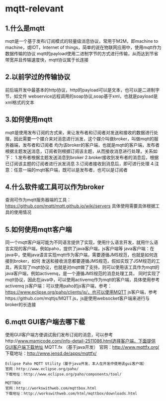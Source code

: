 # mqtt-relevant
## 1.什么是mqtt
mqtt是一个基于发布/订阅模式的轻量级消息协议，常用于M2M，即machine to machine，或IOT，Internet of things，简单的说在物联网应用中，使用mqtt作为数据传输的协议
mqtt的payload使用二进制字节的方式进行传输，从而达到节省带宽并且传输速度快，mqtt协议属于长连接

## 2.以前学过的传输协议
前后端开发中最基本的http协议，http的payload可以是文本，也可以是二进制字节，如文件
webservice远程调用的soap协议,soap基于xml，也就是payload是xml格式的文本

## 3.如何使用mqtt
mqtt是使用发布订阅的方式来，来让发布者和订阅者对发送和接收的数据进行处理，因此需要一个媒介来对消息进行派发，这个媒介叫做broker，叫做mqtt的服务器端，发布者和订阅者
均为该broker的客户端，也就是mqtt的客户端，发布者根据主题发送消息，订阅者则根据订阅该主题，从而接收消息进行处理，关系如下：
	1.发布者根据主题发送消息到broker
	2.broker接收到发布者的消息后，根据已订阅该主题的订阅者进行派发消息
	3.订阅者接收到消息后，即可进行处理
	4.注意：任意一端的mqtt客户端，既可以是发布者，也可以是订阅者

## 4.什么软件或工具可以作为broker
查询可作为mqtt服务器端的工具：https://github.com/mqtt/mqtt.github.io/wiki/servers
具体使用需要具体根据工具的使用情况

## 5.如何使用mqtt客户端
同一个mqtt客户端可能为不同语言提供了实现，使用什么语言开发，就用什么语言实现的客户端，例如paho，提供了java客户端，js客户端等
	java客户端：在java中，使用java语言实现mqtt作为客户端，需要遵循JMS规范，也就是如何连接到broker，如何
发送和接收消息都要遵循JMS规范，假如实现了JSM规范的工具，再实现了mqtt协议，也就是对mqtt做了支持，则可以使用该工具作为mqtt的java客户端，例如activemq，是一个遵循JMS规范的消息处理工具，
同时实现了mqtt协议，因此在java中，可以使用activemq作为mqtt的客户端，具体使用参考activemq
	js客户端：可以使用paho的js客户端，参考：https://www.eclipse.org/paho/clients/js/，也可以使用MQTT js客户端，参考https://github.com/mqttjs/MQTT.js，js是使用websocket客户端来进行与broker的长连接

## 6.mqtt GUI客户端去哪下载
使用GUI客户端方便调试我们发布订阅的消息，可以参考http://www.mamicode.com/info-detail-2511086.html选择客户端，下面提供GUI客户端下载地址
	MQTT.fx （基于java开发）
		官网：http://www.mqttfx.org/
		下载地址：http://www.jensd.de/apps/mqttfx/
		
	Eclipse Paho MQTT Utility（基于java开发，本人在开发中使用该gui客户端）
	官网：http://www.eclipse.org/paho/
	下载地址：http://www.eclipse.org/paho/components/tool/

	MQTTBOX
	官网：http://workswithweb.com/mqttbox.html
	下载地址：http://workswithweb.com/html/mqttbox/downloads.html